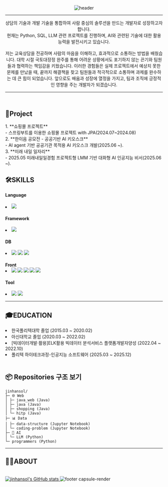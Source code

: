 <!DOCTYPE html>
<html lang="en">
<head>
    <meta charset="UTF-8">
    <meta name="viewport" content="width=device-width, initial-scale=1.0">
</head>
<body>
    <header id="header">
<img src="https://capsule-render.vercel.app/api?type=Waving&color=auto&height=300&section=header&text=진한솔%20입니다.&fontSize=90" alt="header">
  <!-- 이력서 헤더 : 이름과 타이틀 작성 -->
  <hr>
  상담의 기술과 개발 기술을 통합하여 사람 중심의 솔루션을 만드는 개발자로 성장하고자 합니다.</br>
  현재는 Python, SQL, LLM 관련 프로젝트를 진행하며, AI와 관련된 기술에 대한 활용 능력을 발전시키고 있습니다.
</br></br>
  저는 교육상담을 전공하며 사람의 마음을 이해하고, 효과적으로 소통하는 방법을 배웠습니다.
  대학 시절 국토대장정 완주를 통해 어려운 상황에서도 포기하지 않는 끈기와 팀원들과 협력하는 책임감을 키웠습니다.
  이러한 경험들은 실제 프로젝트에서 예상치 못한 문제를 만났을 때, 끝까지 해결책을 찾고 팀원들과 적극적으로 소통하며 과제를 완수하는 데 큰 힘이 되었습니다.
  앞으로도 배움과 성장에 열정을 가지고, 팀과 조직에 긍정적인 영향을 주는 개발자가 되겠습니다.
  <hr>
</header>

<main>
  <article id="mainLeft">
    <section>
     <h2>🚀Project</h2>
         1. **쇼핑몰 프로젝트**</br>
        -  스프링부트를 이용한 쇼핑몰 프로젝트 with JPA(2024.07~2024.08)
    </br>
         2. **한이음 공모전 - 공공기반 AI 키오스크**</br>
       - AI agent 기반 공공기관 목적용 AI 키오스크 개발(2025.06 ~).
        </br>
         3. **미래 내일 일자리**</br>
       - 2025.05 미래내일일경험 프로젝트형 LMM 기반 대화형 AI 인공지능 비서(2025.06 ~).
    </section>
    <section>
      <h2>🛠️SKILLS</h2>
      <h4>Language</h4>
        <li><img src="https://img.shields.io/badge/java-%23007396.svg?&style=for-the-badge&logo=java&logoColor=white" /></li>
      <h4>Framework</h5>
        <li>
            <img src="https://img.shields.io/badge/spring-%236DB33F.svg?&style=for-the-badge&logo=spring&logoColor=white" />
        </li>
      <h4>DB</h4>
        <li>
            <img src="https://img.shields.io/badge/mariadb-%23003545.svg?&style=for-the-badge&logo=mariadb&logoColor=white" />
            <img src="https://img.shields.io/badge/mysql-%234479A1.svg?&style=for-the-badge&logo=mysql&logoColor=white" />
            <img src="https://img.shields.io/badge/oracle-%23F80000.svg?&style=for-the-badge&logo=oracle&logoColor=white" />
        </li>
      <h4>Front</4>
        <li>
            <img src="https://img.shields.io/badge/html5-%23E34F26.svg?&style=for-the-badge&logo=html5&logoColor=white" />
            <img src="https://img.shields.io/badge/css3-%231572B6.svg?&style=for-the-badge&logo=css3&logoColor=white" />
            <img src="https://img.shields.io/badge/bootstrap-%237952B3.svg?&style=for-the-badge&logo=bootstrap&logoColor=white" />
            <img src="https://img.shields.io/badge/javascript-%23F7DF1E.svg?&style=for-the-badge&logo=javascript&logoColor=black" />
            <img src="https://img.shields.io/badge/react-%2361DAFB.svg?&style=for-the-badge&logo=react&logoColor=black" />
        </li>
      <h4>Tool</h4>
        <li>
            <img src="https://img.shields.io/badge/intellij%20idea-%23000000.svg?&style=for-the-badge&logo=intellij%20idea&logoColor=white" />
            <img src="https://img.shields.io/badge/eclipse%20ide-%232C2255.svg?&style=for-the-badge&logo=eclipse%20ide&logoColor=white" />
        </li>  
     </section>
    <hr>
     <section>
      <h2>🎓EDUCATION</h2>
      <li>한국폴리텍대학 졸업 (2015.03 ~ 2020.02)</li>
      <li>아신대학교 졸업 (2020.03 ~ 2022.02)</li>
      <li>[빅데이터개발·활용]ELK활용 빅데이터 분석서비스 플랫폼개발자양성 (2022.04 ~ 2022.10)</li>
      <li>폴리텍 하이테크과정-인공지능 소프트웨어 (2025.03 ~ 2025.12)</li></br>
    </section>
    <section>
    <h2>📦 Repositories 구조 보기</h2>
          
    
    jinhansol/
    ├─ 🌐 Web
    │ ├─ java_web (Java)
    │ ├─ java (Java)
    │ ├─ shopping (Java)
    │ └─ hitp (Java)
    ├─ 📊 Data
    │ ├─ data-structure (Jupyter Notebook)
    │ └─ coding-problem (Jupyter Notebook)
    ├─ 🧠 AI
    │ └─ LLM (Python)
    └─ programmers (Python)
    
          
</section>
</article>    
  <article id="mainRight">
      <hr>
    <section>
     <h2>🙋‍♂️ABOUT</h2>
     </br>
     <a href="https://github.com/jinhansol/github-readme-stats" target="_blank">
      <img src="https://github-readme-stats.vercel.app/api?username=jinhansol" alt="jinhansol's GitHub stats">
    </a>
        <img src="https://capsule-render.vercel.app/api?section=footer&type=Waving&color=7F7FD5&height=200&text=%20&fontSize=60" alt="footer capsule-render"/>
    </section>
  </article>
</main>
</body>
</html>
